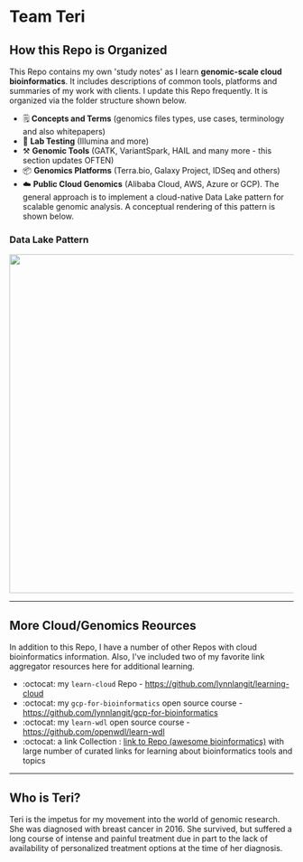 # Team Teri


## How this Repo is Organized

This Repo contains my own 'study notes' as I learn **genomic-scale cloud bioinformatics**. It includes descriptions of common tools, platforms and summaries of my work with clients. I update this Repo frequently. It is organized via the folder structure shown below.

- 🗒️ **Concepts and Terms** (genomics files types, use cases, terminology and also whitepapers)
- 🧪 **Lab Testing** (Illumina and more)
- ⚒️ **Genomic Tools** (GATK, VariantSpark, HAIL and many more - this section updates OFTEN)
- 📦 **Genomics Platforms** (Terra.bio, Galaxy Project, IDSeq and others)
- ☁️ **Public Cloud Genomics** (Alibaba Cloud, AWS, Azure or GCP). The general approach is to implement a cloud-native Data Lake pattern for scalable genomic analysis. A conceptual rendering of this pattern is shown below.

### Data Lake Pattern

<img src="https://github.com/lynnlangit/gcp-for-bioinformatics/blob/master/images/data-lake.png" width=600>

---

## More Cloud/Genomics Reources

In addition to this Repo, I have a number of other Repos with cloud bioinformatics information. Also, I've included two of my favorite link aggregator resources here for additional learning.

- :octocat: my `learn-cloud` Repo - https://github.com/lynnlangit/learning-cloud
- :octocat: my `gcp-for-bioinformatics` open source course - https://github.com/lynnlangit/gcp-for-bioinformatics
- :octocat: my `learn-wdl` open source course - https://github.com/openwdl/learn-wdl
- :octocat: a link Collection : [link to Repo (awesome bioinformatics)](https://github.com/openbiox/awosome-bioinformatics) with large number of curated links for learning about bioinformatics tools and topics

---

## Who is Teri?

Teri is the impetus for my movement into the world of genomic research. She was diagnosed with breast cancer in 2016. She survived, but suffered a long course of intense and painful treatment due in part to the lack of availability of personalized treatment options at the time of her diagnosis.
